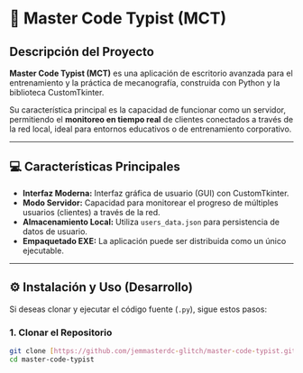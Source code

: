 # 🚀 Master Code Typist (MCT)

## Descripción del Proyecto

**Master Code Typist (MCT)** es una aplicación de escritorio avanzada para el entrenamiento y la práctica de mecanografía, construida con Python y la biblioteca CustomTkinter.

Su característica principal es la capacidad de funcionar como un servidor, permitiendo el **monitoreo en tiempo real** de clientes conectados a través de la red local, ideal para entornos educativos o de entrenamiento corporativo.

---

## 💻 Características Principales

* **Interfaz Moderna:** Interfaz gráfica de usuario (GUI) con CustomTkinter.
* **Modo Servidor:** Capacidad para monitorear el progreso de múltiples usuarios (clientes) a través de la red.
* **Almacenamiento Local:** Utiliza `users_data.json` para persistencia de datos de usuario.
* **Empaquetado EXE:** La aplicación puede ser distribuida como un único ejecutable.

---

## ⚙️ Instalación y Uso (Desarrollo)

Si deseas clonar y ejecutar el código fuente (`.py`), sigue estos pasos:

### 1. Clonar el Repositorio

```bash
git clone [https://github.com/jemmasterdc-glitch/master-code-typist.git](https://github.com/jemmasterdc-glitch/master-code-typist.git)
cd master-code-typist
